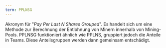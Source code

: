 ```yaml
---
term: PPLNSG
---
```


Akronym für "*Pay Per Last N Shares Grouped*". Es handelt sich um eine Methode zur Berechnung der Entlohnung von Minern innerhalb von Mining-Pools. PPLNSG funktioniert ähnlich wie PPLNS, gruppiert jedoch die Anteile in Teams. Diese Anteilsgruppen werden dann gemeinsam entschädigt.